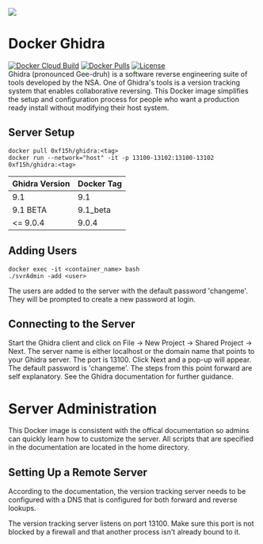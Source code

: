 ![](https://raw.githubusercontent.com/0xf15h/docker_ghidra/master/ghidra_logo.png)
# Docker Ghidra
[![Docker Cloud Build](https://img.shields.io/docker/cloud/build/0xf15h/ghidra.svg?style=popout)](https://hub.docker.com/r/0xf15h/ghidra) [![Docker Pulls](https://img.shields.io/docker/pulls/0xf15h/ghidra.svg?style=popout)](https://hub.docker.com/r/0xf15h/ghidra) [![License](https://img.shields.io/github/license/0xf15h/docker_ghidra.svg?style=popout)](https://hub.docker.com/r/0xf15h/ghidra)  
Ghidra (pronounced Gee-druh) is a software reverse engineering suite of tools developed by the NSA. One of Ghidra's tools is a version tracking system that enables collaborative reversing. This Docker image simplifies the setup and configuration process for people who want a production ready install without modifying their host system.

## Server Setup
```
docker pull 0xf15h/ghidra:<tag>
docker run --network="host" -it -p 13100-13102:13100-13102 0xf15h/ghidra:<tag>
```

| Ghidra Version | Docker Tag |
|----------------|------------|
| 9.1            | 9.1        |
| 9.1 BETA       | 9.1_beta   |
| <= 9.0.4       | 9.0.4      |

## Adding Users
```
docker exec -it <container_name> bash
./svrAdmin -add <user>
```
The users are added to the server with the default password 'changeme'. They will be prompted to create a new password at login.

## Connecting to the Server
Start the Ghidra client and click on File -> New Project -> Shared Project -> Next. The server name is either localhost or the domain name that points to your Ghidra server. The port is 13100. Click Next and a pop-up will appear. The default password is 'changeme'. The steps from this point forward are self explanatory. See the Ghidra documentation for further guidance.

# Server Administration
This Docker image is consistent with the offical documentation so admins can quickly learn how to customize the server. All scripts that are specified in the documentation are located in the home directory.

## Setting Up a Remote Server
According to the documentation, the version tracking server needs to be configured with a DNS that is configured for both forward and reverse lookups.

The version tracking server listens on port 13100. Make sure this port is not blocked by a firewall and that another process isn't already bound to it.
